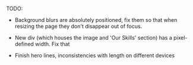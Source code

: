 TODO: 

- Background blurs are absolutely positioned, fix them so that when resizing the page they don't disappear out of focus.

- New div (which houses the image and 'Our Skills' section) has a pixel-defined width. Fix that

- Finish hero lines, inconsistencies with length on different devices


